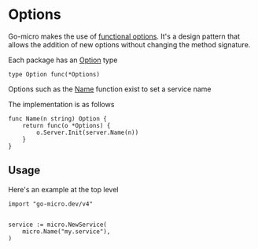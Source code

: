 # Options

Go-micro makes the use of [functional options](https://dave.cheney.net/2014/10/17/functional-options-for-friendly-apis). It's a design 
pattern that allows the addition of new options without changing the method signature. 

Each package has an [Option](https://godoc.org/go-micro.dev#Option) type

```
type Option func(*Options)
```

Options such as the [Name](https://godoc.org/go-micro.dev#Name) function exist to set a service name

The implementation is as follows

```
func Name(n string) Option {
	return func(o *Options) {
		o.Server.Init(server.Name(n))
	}
}
```

## Usage

Here's an example at the top level

```
import "go-micro.dev/v4"


service := micro.NewService(
	micro.Name("my.service"),
)
```
